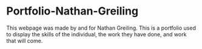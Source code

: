 # Portfolio-Nathan-Greiling

This webpage was made by and for Nathan Greiling. This is a portfolio used to display the skills of the individual, the work they have done, and work that will come.
